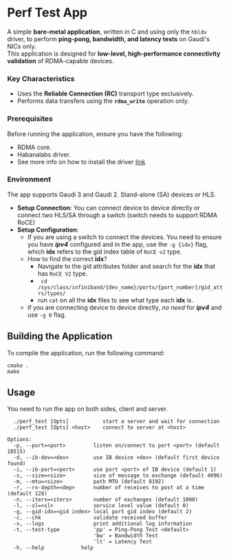 
# Perf Test App

A simple **bare-metal application**, written in C and using only the `hbldv` driver, to perform **ping-pong, bandwidth, and latency tests** on Gaudi's NICs only.  
This application is designed for **low-level, high-performance connectivity validation** of RDMA-capable devices.

### Key Characteristics
- Uses the **Reliable Connection (RC)** transport type exclusively.  
- Performs data transfers using the **`rdma_write`** operation only. 

### Prerequisites
Before running the application, ensure you have the following:
- RDMA core.
- Habanalabs driver.
- See more info on how to install the driver [link](https://docs.habana.ai/en/latest/Installation_Guide/Custom_Driver_and_Software_Installation.html#custom-driver-and-software-installation)

### Environment
The app supports Gaudi 3 and Gaudi 2. Stand-alone (SA) devices or HLS.
- **Setup Connection**: You can connect device to device directly or connect two HLS/SA through a switch (switch needs to support RDMA RoCE)
- **Setup Configuration**:
    - If you are using a switch to connect the devices. You need to ensure you have ***ipv4*** configured and in the app, use the ```-g {idx}``` flag, which __idx__ refers to the gid index table of ```RoCE v2``` type.
    - How to find the correct __idx__?
        - Navigate to the gid attributes folder and search for the __idx__ that has ```RoCE V2``` type.
        - ``` cd /sys/class/infiniband/{dev_name}/ports/{port_number}/gid_attrs/types/```
        - run ```cat``` on all the __idx__ files to see what type each __idx__ is. 
    - if you are connecting device to device directly, _no need_ for ***ipv4*** and use ``` -g 0 ``` flag.

## Building the Application
To compile the application, run the following command:
```
cmake .
make
```

## Usage 
You need to run the app on both sides, client and server. 
```
  ./perf_test [Opts]           start a server and wait for connection
  ./perf_test [Opts] <host>    connect to server at <host>

Options:
  -p, --port=<port>         listen on/connect to port <port> (default 18515)
  -d, --ib-dev=<dev>        use IB device <dev> (default first device found)
  -i, --ib-port=<port>      use port <port> of IB device (default 1)
  -s, --size=<size>         size of message to exchange (default 4096)
  -m, --mtu=<size>          path MTU (default 8192)
  -r, --rx-depth=<dep>      number of receives to post at a time (default 128)
  -n, --iters=<iters>       number of exchanges (default 1000)
  -l, --sl=<sl>             service level value (default 0)
  -g, --gid-idx=<gid index> local port gid index (default 2)
  -c, --chk                 validate received buffer
  -x, --logs                print additional log information
  -t, --test-type           'pp' = Ping-Pong Test <default>
                            'bw' = Bandwidth Test
                            'lt' = Latency Test
  -h, --help            help

```
